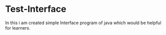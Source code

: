 # Test-Interface
In this i am created simple Interface program of java which would be helpful for learners.
